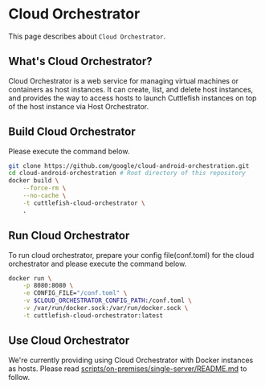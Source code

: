 # Cloud Orchestrator

This page describes about `Cloud Orchestrator`.

## What's Cloud Orchestrator?

Cloud Orchestrator is a web service for managing virtual machines or containers
as host instances.
It can create, list, and delete host instances, and provides the way to access
hosts to launch Cuttlefish instances on top of the host instance via Host
Orchestrator.

## Build Cloud Orchestrator

Please execute the command below.
```bash
git clone https://github.com/google/cloud-android-orchestration.git
cd cloud-android-orchestration # Root directory of this repository
docker build \
    --force-rm \
    --no-cache \
    -t cuttlefish-cloud-orchestrator \
    .
```

## Run Cloud Orchestrator

To run cloud orchestrator, prepare your config file(conf.toml) for the cloud
orchestrator and please execute the command below.
```bash
docker run \
    -p 8080:8080 \
    -e CONFIG_FILE="/conf.toml" \
    -v $CLOUD_ORCHESTRATOR_CONFIG_PATH:/conf.toml \
    -v /var/run/docker.sock:/var/run/docker.sock \
    -t cuttlefish-cloud-orchestrator:latest
```

## Use Cloud Orchestrator

We're currently providing using Cloud Orchestrator with Docker instances as
hosts. Please read
[scripts/on-premises/single-server/README.md](/scripts/on-premises/single-server/README.md)
to follow.
<!-- TODO(ser-io): Write how to use CO for GCP. -->

